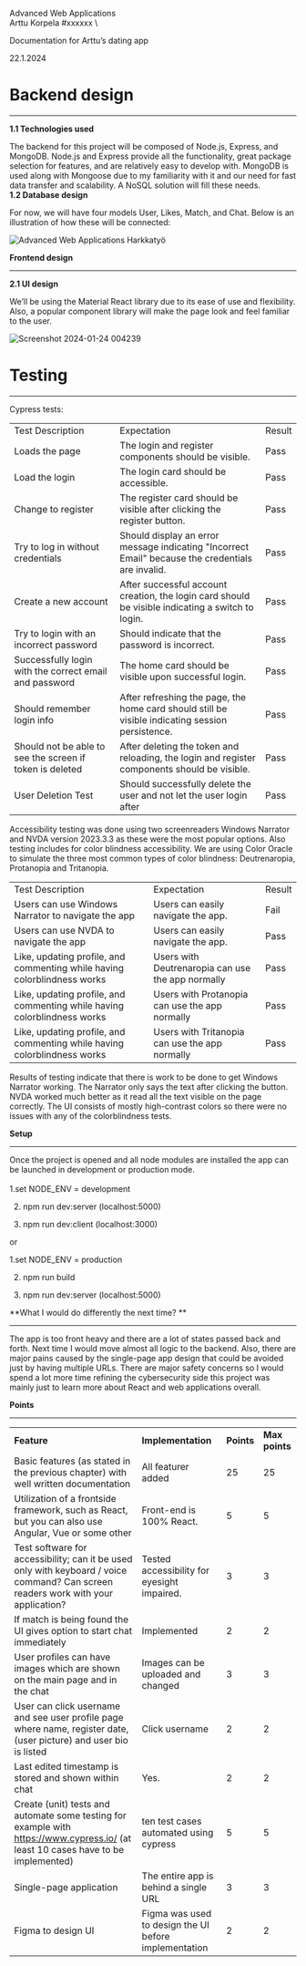 

Advanced Web Applications \
Arttu Korpela #xxxxxx \

Documentation for Arttu’s dating app

22.1.2024


# **Backend design**


---

**1.1 Technologies used**

The backend for this project will be composed of Node.js, Express, and MongoDB. Node.js and Express provide all the functionality, great package selection for features, and are relatively easy to develop with. MongoDB is used along with Mongoose due to my familiarity with it and our need for fast data transfer and scalability. A NoSQL solution will fill these needs. \
**1.2 Database design**

For now, we will have four models User, Likes, Match, and Chat. Below is an illustration of how these will be connected:

![Advanced Web Applications Harkkatyö](https://github.com/ArttuKorpela/AWA_PROJECT/assets/122992707/6044b5a2-dc9c-49fc-9a19-8e857e81033a)



**Frontend design**

---


**2.1 UI design**

We’ll be using the Material React library due to its ease of use and flexibility. Also, a popular component library will make the page look and feel familiar to the user. 


![Screenshot 2024-01-24 004239](https://github.com/ArttuKorpela/AWA_PROJECT/assets/122992707/b201dc9a-47c0-40e9-bb57-53a530af2f9c)


# **Testing**


---

Cypress tests:


<table>
  <tr>
   <td>Test Description
   </td>
   <td>Expectation
   </td>
   <td>Result
   </td>
  </tr>
  <tr>
   <td>Loads the page
   </td>
   <td>The login and register components should be visible.
   </td>
   <td>Pass
   </td>
  </tr>
  <tr>
   <td>Load the login
   </td>
   <td>The login card should be accessible.
   </td>
   <td>Pass
   </td>
  </tr>
  <tr>
   <td>Change to register
   </td>
   <td>The register card should be visible after clicking the register button.
   </td>
   <td>Pass
   </td>
  </tr>
  <tr>
   <td>Try to log in without credentials
   </td>
   <td>Should display an error message indicating "Incorrect Email" because the credentials are invalid.
   </td>
   <td>Pass
   </td>
  </tr>
  <tr>
   <td>Create a new account
   </td>
   <td>After successful account creation, the login card should be visible indicating a switch to login.
   </td>
   <td>Pass
   </td>
  </tr>
  <tr>
   <td>Try to login with an incorrect password
   </td>
   <td>Should indicate that the password is incorrect.
   </td>
   <td>Pass
   </td>
  </tr>
  <tr>
   <td>Successfully login with the correct email and password
   </td>
   <td>The home card should be visible upon successful login.
   </td>
   <td>Pass
   </td>
  </tr>
  <tr>
   <td>Should remember login info
   </td>
   <td>After refreshing the page, the home card should still be visible indicating session persistence.
   </td>
   <td>Pass
   </td>
  </tr>
  <tr>
   <td>Should not be able to see the screen if token is deleted
   </td>
   <td>After deleting the token and reloading, the login and register components should be visible.
   </td>
   <td>Pass
   </td>
  </tr>
  <tr>
   <td>User Deletion Test
   </td>
   <td>Should successfully delete the user and not let the user login after
   </td>
   <td>Pass
   </td>
  </tr>
</table>


Accessibility testing was done using two screenreaders Windows Narrator and NVDA version 2023.3.3 as these were the most popular options. Also testing includes for color blindness accessibility. We are using Color Oracle to simulate the three most common types of color blindness: Deutrenaropia, Protanopia and Tritanopia.


<table>
  <tr>
   <td>Test Description
   </td>
   <td>Expectation
   </td>
   <td>Result
   </td>
  </tr>
  <tr>
   <td>Users can use Windows Narrator to navigate the app
   </td>
   <td>Users can easily navigate the app.
   </td>
   <td>Fail
   </td>
  </tr>
  <tr>
   <td>Users can use NVDA to navigate the app
   </td>
   <td>Users can easily navigate the app.
   </td>
   <td>Pass
   </td>
  </tr>
  <tr>
   <td>Like, updating profile, and commenting while having colorblindness works
   </td>
   <td>Users with Deutrenaropia can use the app normally
   </td>
   <td>Pass
   </td>
  </tr>
  <tr>
   <td>Like, updating profile, and commenting while having colorblindness works
   </td>
   <td>Users with Protanopia can use the app normally
   </td>
   <td>Pass
   </td>
  </tr>
  <tr>
   <td>Like, updating profile, and commenting while having colorblindness works
   </td>
   <td>Users with Tritanopia can use the app normally
   </td>
   <td>Pass
   </td>
  </tr>
</table>


Results of testing indicate that there is work to be done to get Windows Narrator working. The Narrator only says the text after clicking the button. NVDA worked much better as it read all the text visible on the page correctly. The UI consists of mostly high-contrast colors so there were no issues with any of the colorblindness tests.

**Setup**

---


Once the project is opened and all node modules are installed the app can be launched in development or production mode.  \
 \
1.set  NODE_ENV = development

2. npm run dev:server (localhost:5000)

3.  npm run dev:client (localhost:3000)

or 

1.set  NODE_ENV = production

2. npm run build

3.  npm run dev:server (localhost:5000)

**What I would do differently the next time? **

---


The app is too front heavy and there are a lot of states passed back and forth. Next time I would move almost all logic to the backend. Also, there are major pains caused by the single-page app design that could be avoided just by having multiple URLs. There are major safety concerns so I would spend a lot more time refining the cybersecurity side this project was mainly just to learn more about React and web applications overall.

**Points**

---



<table>
  <tr>
   <td><strong>Feature</strong>
   </td>
   <td><strong>Implementation</strong>
   </td>
   <td><strong>Points</strong>
   </td>
   <td><strong>Max points</strong>
   </td>
  </tr>
  <tr>
   <td>Basic features (as stated in the previous chapter)  with well written documentation
   </td>
   <td>All featurer added
   </td>
   <td>25
   </td>
   <td>25
   </td>
  </tr>
  <tr>
   <td>Utilization of a frontside framework, such as React, but you can also use Angular, Vue or some other
   </td>
   <td>Front-end is 100% React.
   </td>
   <td>5
   </td>
   <td>5
   </td>
  </tr>
  <tr>
   <td>Test software for accessibility; can it be used only with keyboard / voice command? Can screen readers work with your application?
   </td>
   <td>Tested accessibility for eyesight impaired.
   </td>
   <td>3
   </td>
   <td>3
   </td>
  </tr>
  <tr>
   <td>If match is being found the UI gives option to start chat immediately
   </td>
   <td>Implemented
   </td>
   <td>2
   </td>
   <td>2
   </td>
  </tr>
  <tr>
   <td>User profiles can have images which are shown on the main page and in the chat
   </td>
   <td>Images can be uploaded and changed
   </td>
   <td>3
   </td>
   <td>3
   </td>
  </tr>
  <tr>
   <td>User can click username and see user profile page where name, register date, (user picture) and user bio is listed
   </td>
   <td>Click username
   </td>
   <td>2
   </td>
   <td>2
   </td>
  </tr>
  <tr>
   <td>Last edited timestamp is stored and shown within chat
   </td>
   <td>Yes.
   </td>
   <td>2
   </td>
   <td>2
   </td>
  </tr>
  <tr>
   <td>Create (unit) tests and automate some testing for example with <a href="https://www.cypress.io/">https://www.cypress.io/</a> (at least 10 cases have to be implemented)
   </td>
   <td>ten test cases automated using cypress
   </td>
   <td>5
   </td>
   <td>5
   </td>
  </tr>
  <tr>
   <td>Single-page application
   </td>
   <td>The entire app is behind a single URL
   </td>
   <td>3
   </td>
   <td>3
   </td>
  </tr>
  <tr>
   <td>Figma to design UI
   </td>
   <td>Figma was used to design the UI before implementation
   </td>
   <td>2
   </td>
   <td>2
   </td>
  </tr>
</table>
